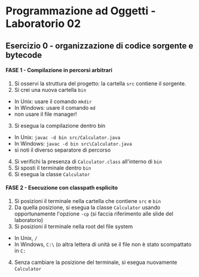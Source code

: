 # Programmazione ad Oggetti - Laboratorio 02
## Esercizio 0 - organizzazione di codice sorgente e bytecode

#### FASE 1 - Compilazione in percorsi arbitrari

1. Si osservi la struttura del progetto: la cartella `src` contiene il sorgente.
2. Si crei una nuova cartella `bin`
  - In Unix: usare il comando `mkdir`
  - In Windows: usare il comando `md`
  - non usare il file manager!
3. Si esegua la compilazione dentro bin
  - In Unix: `javac -d bin src/Calculator.java`
  - In Windows: `javac -d bin src\Calculator.java`
  - si noti il diverso separatore di percorso
4. Si verifichi la presenza di `Calculator.class` all'interno di `bin`
5. Si sposti il terminale dentro `bin`
6. Si esegua la classe `Calculator`

#### FASE 2 - Esecuzione con classpath esplicito

1. Si posizioni il terminale nella cartella che contiene `src` e `bin`
2. Da quella posizione, si esegua la classe `Calculator` usando opportunamente l'opzione `-cp` (si faccia riferimento alle slide del laboratorio)
3. Si posizioni il terminale nella root del file system
  - In Unix, `/`
  - In Windows, `C:\` (o altra lettera di unità se il file non è stato scompattato in `C:`
4. Senza cambiare la posizione del terminale, si esegua nuovamente `Calculator`
